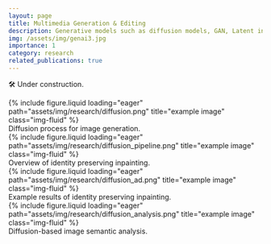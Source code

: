 ```yaml
---
layout: page
title: Multimedia Generation & Editing
description: Generative models such as diffusion models, GAN, Latent inversion, inpainting
img: /assets/img/genai3.jpg
importance: 1
category: research
related_publications: true
---
```

🛠️ Under construction.

<div class="row">
    <div class="col-sm mt-3 mt-md-0">
        {% include figure.liquid loading="eager" path="assets/img/research/diffusion.png" title="example image" class="img-fluid" %}
    </div>
</div>
<div class="caption">
    Diffusion process for image generation.
</div>

<div class="row">
    <div class="col-sm mt-3 mt-md-0">
        {% include figure.liquid loading="eager" path="assets/img/research/diffusion_pipeline.png" title="example image" class="img-fluid" %}
    </div>
</div>
<div class="caption">
    Overview of identity preserving inpainting.
</div>

<div class="row">
    <div class="col-sm mt-3 mt-md-0">
        {% include figure.liquid loading="eager" path="assets/img/research/diffusion_ad.png" title="example image" class="img-fluid" %}
    </div>
</div>
<div class="caption">
    Example results of identity preserving inpainting.
</div>


<div class="row">
    <div class="col-sm mt-3 mt-md-0">
        {% include figure.liquid loading="eager" path="assets/img/research/diffusion_analysis.png" title="example image" class="img-fluid" %}
    </div>
</div>
<div class="caption">
    Diffusion-based image semantic analysis.
</div>
